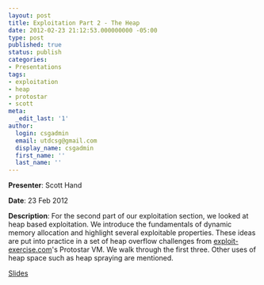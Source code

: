 ```yaml
---
layout: post
title: Exploitation Part 2 - The Heap
date: 2012-02-23 21:12:53.000000000 -05:00
type: post
published: true
status: publish
categories:
- Presentations
tags:
- exploitation
- heap
- protostar
- scott
meta:
  _edit_last: '1'
author:
  login: csgadmin
  email: utdcsg@gmail.com
  display_name: csgadmin
  first_name: ''
  last_name: ''
---
```


**Presenter**: Scott Hand

**Date**: 23 Feb 2012

**Description**: For the second part of our exploitation section, we looked at heap based exploitation. We introduce the fundamentals of dynamic memory allocation and highlight several exploitable properties. These ideas are put into practice in a set of heap overflow challenges from [exploit-exercise.com](http://www.exploit-exercises.com/)'s Protostar VM. We walk through the first three. Other uses of heap space such as heap spraying are mentioned.

[Slides](http://csg.utdallas.edu/wp-content/uploads/2012/08/Heap-Based-Exploitation.pdf)
